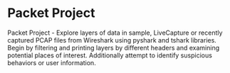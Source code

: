 # Packet Project

Packet Project - Explore layers of data in sample, LiveCapture or recently captured PCAP files from Wireshark using pyshark and tshark 
libraries. Begin by filtering and printing layers by different headers and examining potential places of interest. Additionally attempt to identify suspicious behaviors or user information.
